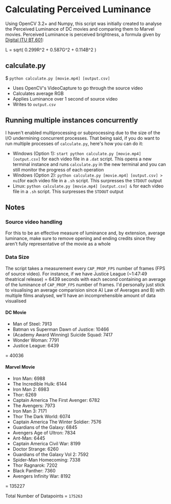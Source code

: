 # Calculating Perceived Luminance 

Using OpenCV 3.2+ and Numpy, this script was initially created to analyse the Perceived Luminance of DC movies and comparing them to Marvel movies. Perceived Luminance is perceived brightness, a formula given by [Digital ITU BT.601](http://www.itu.int/rec/R-REC-BT.601):

L = sqrt( 0.299R^2 + 0.587G^2 + 0.114B^2 )

## calculate.py

$ `python calculate.py [movie.mp4] [output.csv]`

* Uses OpenCV's VideoCapture to go through the source video
* Calculates average RGB 
* Applies Luminance over 1 second of source video 
* Writes to `output.csv`

## Running multiple instances concurrently

I haven't enabled multiprocessing or subprocessing due to the size of the I/O undermining concurrent processes. That being said, if you do want to run multiple processes of `calculate.py`, here's how you can do it: 

* Windows (Option 1): `start python calculate.py [movie.mp4] [output.csv]` for each video file in a `.dat` script. This opens a new terminal instance and runs `calculate.py` in the new terminal and you can still monitor the progress of each operation
* Windows (Option 2): `python calculate.py [movie.mp4] [output.csv] > nu1`for each video file in a `.sh` script. This surpresses the `STDOUT` output 
* Linux: `python calculate.py [movie.mp4] [output.csv] &` for each video file in a `.sh` script. This surpresses the `STDOUT` output 

## Notes 

### Source video handling

For this to be an effective measure of luminance and, by extension, average luminance, make sure to remove opening and ending credits since they aren't fully representative of the movie as a whole

### Data Size

The script takes a measurement every `CAP_PROP_FPS` number of frames (FPS of source video). For instance, if we have Justice League (~1:47:49 theatrical release) = 6439 seconds with each second containing an average of the luminance of `CAP_PROP_FPS` number of frames. I'd personally just stick to visualising an average comparision since A) Law of Averages and B) with multiple films analysed, we'll have an incomprehensible amount of data visualised

#### DC Movie

* Man of Steel: 7913
* Batman vs Superman Dawn of Justice: 10466
* (Academy Award Winning) Suicide Squad: 7417
* Wonder Woman: 7791
* Justice League: 6439

= 40036

#### Marvel Movie

* Iron Man: 6988
* The Incredible Hulk: 6144
* Iron Man 2: 6983
* Thor: 6269
* Captain America The First Avenger: 6782
* The Avengers: 7973
* Iron Man 3: 7171
* Thor The Dark World: 6074
* Captain America The Winter Soldier: 7576
* Guardians of the Galaxy: 6845
* Avengers Age of Ultron: 7834
* Ant-Man: 6445
* Captain America Civil War: 8199
* Doctor Strange: 6260
* Guardians of the Galaxy Vol 2: 7592
* Spider-Man Homecoming: 7338
* Thor Ragnarok: 7202
* Black Panther: 7360
* Avengers Infinity War: 8192

= 135227

Total Number of Datapoints = `175263` 